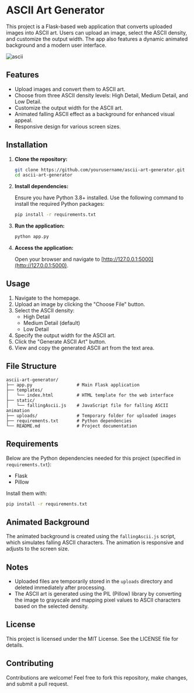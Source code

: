 
# ASCII Art Generator

This project is a Flask-based web application that converts uploaded images into ASCII art. Users can upload an image, select the ASCII density, and customize the output width. The app also features a dynamic animated background and a modern user interface.

![ascii](https://github.com/user-attachments/assets/855b5a6c-c288-4098-9aed-8736e7d00e77)

## Features

- Upload images and convert them to ASCII art.
- Choose from three ASCII density levels: High Detail, Medium Detail, and Low Detail.
- Customize the output width for the ASCII art.
- Animated falling ASCII effect as a background for enhanced visual appeal.
- Responsive design for various screen sizes.

## Installation

1. **Clone the repository:**

   ```bash
   git clone https://github.com/yourusername/ascii-art-generator.git
   cd ascii-art-generator
   ```

2. **Install dependencies:**

   Ensure you have Python 3.8+ installed. Use the following command to install the required Python packages:

   ```bash
   pip install -r requirements.txt
   ```

3. **Run the application:**

   ```bash
   python app.py
   ```

4. **Access the application:**

   Open your browser and navigate to [http://127.0.0.1:5000](http://127.0.0.1:5000).

## Usage

1. Navigate to the homepage.
2. Upload an image by clicking the "Choose File" button.
3. Select the ASCII density:
   - High Detail
   - Medium Detail (default)
   - Low Detail
4. Specify the output width for the ASCII art.
5. Click the "Generate ASCII Art" button.
6. View and copy the generated ASCII art from the text area.

## File Structure

```
ascii-art-generator/
├── app.py                 # Main Flask application
├── templates/
│   └── index.html         # HTML template for the web interface
├── static/
│   └── fallingAscii.js    # JavaScript file for falling ASCII animation
├── uploads/               # Temporary folder for uploaded images
├── requirements.txt       # Python dependencies
└── README.md              # Project documentation
```

## Requirements

Below are the Python dependencies needed for this project (specified in `requirements.txt`):

- Flask
- Pillow

Install them with:

```bash
pip install -r requirements.txt
```

## Animated Background

The animated background is created using the `fallingAscii.js` script, which simulates falling ASCII characters. The animation is responsive and adjusts to the screen size.

## Notes

- Uploaded files are temporarily stored in the `uploads` directory and deleted immediately after processing.
- The ASCII art is generated using the PIL (Pillow) library by converting the image to grayscale and mapping pixel values to ASCII characters based on the selected density.

## License

This project is licensed under the MIT License. See the LICENSE file for details.

## Contributing

Contributions are welcome! Feel free to fork this repository, make changes, and submit a pull request.
